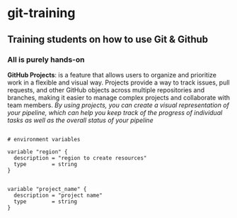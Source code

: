 # git-training

## Training students on how to use Git & Github

### All is purely hands-on


**GitHub Projects**: is a feature that allows users to organize and prioritize work in a flexible and visual way. Projects provide a way to track issues, pull requests, and other GitHub objects across multiple repositories and branches, making it easier to manage complex projects and collaborate with team members.  *By using projects, you can create a visual representation of your pipeline, which can help you keep track of the progress of individual tasks as well as the overall status of your pipeline*


``` 

# environment variables 

variable "region" {
  description = "region to create resources"
  type        = string
}


variable "project_name" {
  description = "project name"
  type        = string
}

```
